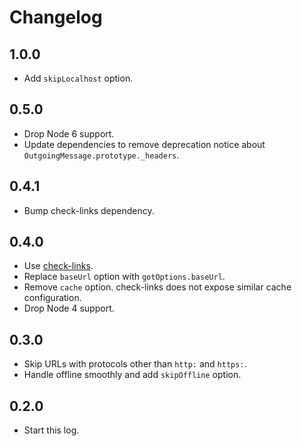 # Changelog

## 1.0.0

- Add `skipLocalhost` option.

## 0.5.0

- Drop Node 6 support.
- Update dependencies to remove deprecation notice about `OutgoingMessage.prototype._headers`.

## 0.4.1

- Bump check-links dependency.

## 0.4.0

- Use [check-links](https://github.com/transitive-bullshit/check-links).
- Replace `baseUrl` option with `gotOptions.baseUrl`.
- Remove `cache` option. check-links does not expose similar cache configuration.
- Drop Node 4 support.

## 0.3.0

- Skip URLs with protocols other than `http:` and `https:`.
- Handle offline smoothly and add `skipOffline` option.

## 0.2.0

- Start this log.
